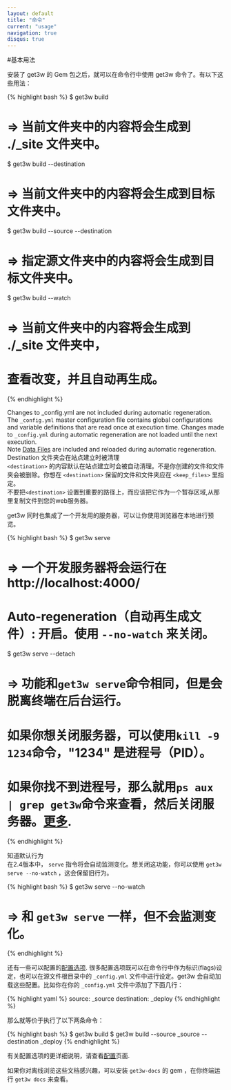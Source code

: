 ```yaml
---
layout: default
title: "命令"
current: "usage"
navigation: true
disqus: true
---
```


#基本用法

安装了 get3w 的 Gem 包之后，就可以在命令行中使用 get3w 命令了。有以下这些用法：

{% highlight bash %}
$ get3w build
# => 当前文件夹中的内容将会生成到 ./_site 文件夹中。

$ get3w build --destination <destination>
# => 当前文件夹中的内容将会生成到目标文件夹<destination>中。

$ get3w build --source <source> --destination <destination>
# => 指定源文件夹<source>中的内容将会生成到目标文件夹<destination>中。

$ get3w build --watch
# => 当前文件夹中的内容将会生成到 ./_site 文件夹中，
#    查看改变，并且自动再生成。
{% endhighlight %}


<div class="ct-alert ct-mb-lg ct-left --info">
  <div class="inner">
    <i class="fa fa-info-circle ct-color-yellow-a200"></i>
    <div class="content">
      <span class="ct-h6">Changes to _config.yml are not included during automatic regeneration.</span><br>
      The <code>_config.yml</code> master configuration file contains global configurations
      and variable definitions that are read once at execution time. Changes made to <code>_config.yml</code>
      during automatic regeneration are not loaded until the next execution.<br>
      Note <a href="../datafiles" class="ct-color-yellow-a200">Data Files</a> are included and reloaded during automatic regeneration.
    </div>
  </div>
</div>

<div class="ct-alert ct-my-lg ct-left --warning">
  <div class="inner">
    <i class="fa fa-info ct-color-red"></i>
    <div class="content">
    <span class="ct-h6">Destination 文件夹会在站点建立时被清理</span><br>
    <code>&lt;destination&gt;</code> 的内容默认在站点建立时会被自动清理。不是你创建的文件和文件夹会被删除。你想在 <code>&lt;destination&gt;</code> 保留的文件和文件夹应在 <code>&lt;keep_files&gt;</code> 里指定。<br>
    不要把<code>&lt;destination&gt;</code> 设置到重要的路径上，而应该把它作为一个暂存区域,从那里复制文件到您的web服务器。
    </div>
  </div>
</div>

get3w 同时也集成了一个开发用的服务器，可以让你使用浏览器在本地进行预览。

{% highlight bash %}
$ get3w serve
# => 一个开发服务器将会运行在 http://localhost:4000/
# Auto-regeneration（自动再生成文件）: 开启。使用 `--no-watch` 来关闭。

$ get3w serve --detach
# => 功能和`get3w serve`命令相同，但是会脱离终端在后台运行。
#    如果你想关闭服务器，可以使用`kill -9 1234`命令，"1234" 是进程号（PID）。
#    如果你找不到进程号，那么就用`ps aux | grep get3w`命令来查看，然后关闭服务器。[更多](http://unixhelp.ed.ac.uk/shell/jobz5.html).
{% endhighlight %}

<div class="ct-alert ct-mb-lg ct-left --info">
  <div class="inner">
    <i class="fa fa-info-circle ct-color-yellow-a200"></i>
    <div class="content">
      <span class="ct-h6">知道默认行为</span><br>
      在2.4版本中， <code>serve</code> 指令将会自动监测变化。想关闭这功能，你可以使用 <code>get3w serve --no-watch</code> ，这会保留旧行为。
    </div>
  </div>
</div>

{% highlight bash %}
$ get3w serve --no-watch
# => 和 `get3w serve` 一样，但不会监测变化。
{% endhighlight %}

还有一些可以配置的[配置选项](../configuration/).
很多配置选项既可以在命令行中作为标识(flags)设定，也可以在源文件根目录中的 `_config.yml` 文件中进行设定。get3w 会自动加载这些配置。比如你在你的 `_config.yml` 文件中添加了下面几行：

{% highlight yaml %}
source:      _source
destination: _deploy
{% endhighlight %}

那么就等价于执行了以下两条命令：

{% highlight bash %}
$ get3w build
$ get3w build --source _source --destination _deploy
{% endhighlight %}

有关配置选项的更详细说明，请查看[配置](../configuration/)页面.

如果你对离线浏览这些文档感兴趣，可以安装 `get3w-docs` 的 gem ，在你终端运行 `get3w docs` 来查看。
